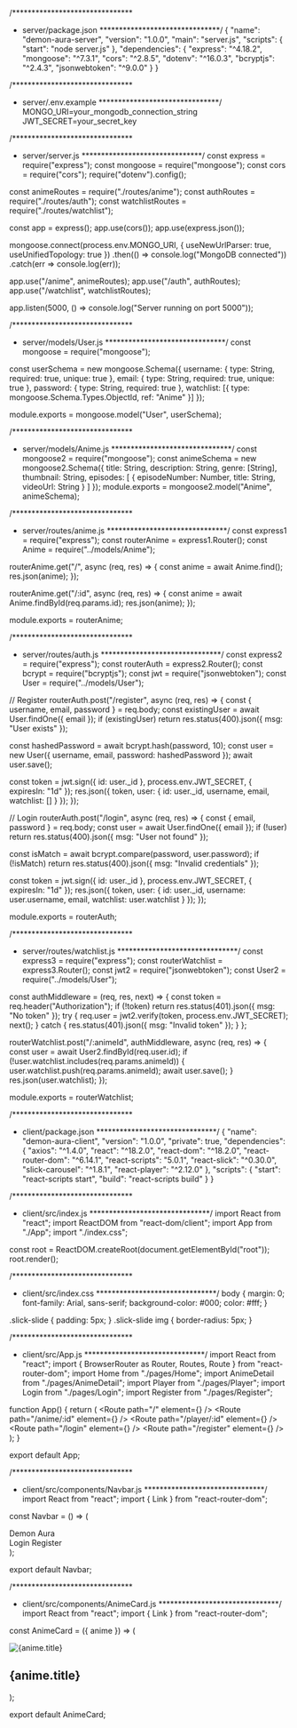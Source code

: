 /*******************************
 * server/package.json
 *******************************/
{
  "name": "demon-aura-server",
  "version": "1.0.0",
  "main": "server.js",
  "scripts": { "start": "node server.js" },
  "dependencies": {
    "express": "^4.18.2",
    "mongoose": "^7.3.1",
    "cors": "^2.8.5",
    "dotenv": "^16.0.3",
    "bcryptjs": "^2.4.3",
    "jsonwebtoken": "^9.0.0"
  }
}

/*******************************
 * server/.env.example
 *******************************/
MONGO_URI=your_mongodb_connection_string
JWT_SECRET=your_secret_key

/*******************************
 * server/server.js
 *******************************/
const express = require("express");
const mongoose = require("mongoose");
const cors = require("cors");
require("dotenv").config();

const animeRoutes = require("./routes/anime");
const authRoutes = require("./routes/auth");
const watchlistRoutes = require("./routes/watchlist");

const app = express();
app.use(cors());
app.use(express.json());

mongoose.connect(process.env.MONGO_URI, { useNewUrlParser: true, useUnifiedTopology: true })
  .then(() => console.log("MongoDB connected"))
  .catch(err => console.log(err));

app.use("/anime", animeRoutes);
app.use("/auth", authRoutes);
app.use("/watchlist", watchlistRoutes);

app.listen(5000, () => console.log("Server running on port 5000"));

/*******************************
 * server/models/User.js
 *******************************/
const mongoose = require("mongoose");

const userSchema = new mongoose.Schema({
  username: { type: String, required: true, unique: true },
  email: { type: String, required: true, unique: true },
  password: { type: String, required: true },
  watchlist: [{ type: mongoose.Schema.Types.ObjectId, ref: "Anime" }]
});

module.exports = mongoose.model("User", userSchema);

/*******************************
 * server/models/Anime.js
 *******************************/
const mongoose2 = require("mongoose");
const animeSchema = new mongoose2.Schema({
  title: String,
  description: String,
  genre: [String],
  thumbnail: String,
  episodes: [
    { episodeNumber: Number, title: String, videoUrl: String }
  ]
});
module.exports = mongoose2.model("Anime", animeSchema);

/*******************************
 * server/routes/anime.js
 *******************************/
const express1 = require("express");
const routerAnime = express1.Router();
const Anime = require("../models/Anime");

routerAnime.get("/", async (req, res) => {
  const anime = await Anime.find();
  res.json(anime);
});

routerAnime.get("/:id", async (req, res) => {
  const anime = await Anime.findById(req.params.id);
  res.json(anime);
});

module.exports = routerAnime;

/*******************************
 * server/routes/auth.js
 *******************************/
const express2 = require("express");
const routerAuth = express2.Router();
const bcrypt = require("bcryptjs");
const jwt = require("jsonwebtoken");
const User = require("../models/User");

// Register
routerAuth.post("/register", async (req, res) => {
  const { username, email, password } = req.body;
  const existingUser = await User.findOne({ email });
  if (existingUser) return res.status(400).json({ msg: "User exists" });

  const hashedPassword = await bcrypt.hash(password, 10);
  const user = new User({ username, email, password: hashedPassword });
  await user.save();

  const token = jwt.sign({ id: user._id }, process.env.JWT_SECRET, { expiresIn: "1d" });
  res.json({ token, user: { id: user._id, username, email, watchlist: [] } });
});

// Login
routerAuth.post("/login", async (req, res) => {
  const { email, password } = req.body;
  const user = await User.findOne({ email });
  if (!user) return res.status(400).json({ msg: "User not found" });

  const isMatch = await bcrypt.compare(password, user.password);
  if (!isMatch) return res.status(400).json({ msg: "Invalid credentials" });

  const token = jwt.sign({ id: user._id }, process.env.JWT_SECRET, { expiresIn: "1d" });
  res.json({ token, user: { id: user._id, username: user.username, email, watchlist: user.watchlist } });
});

module.exports = routerAuth;

/*******************************
 * server/routes/watchlist.js
 *******************************/
const express3 = require("express");
const routerWatchlist = express3.Router();
const jwt2 = require("jsonwebtoken");
const User2 = require("../models/User");

const authMiddleware = (req, res, next) => {
  const token = req.header("Authorization");
  if (!token) return res.status(401).json({ msg: "No token" });
  try {
    req.user = jwt2.verify(token, process.env.JWT_SECRET);
    next();
  } catch {
    res.status(401).json({ msg: "Invalid token" });
  }
};

routerWatchlist.post("/:animeId", authMiddleware, async (req, res) => {
  const user = await User2.findById(req.user.id);
  if (!user.watchlist.includes(req.params.animeId)) {
    user.watchlist.push(req.params.animeId);
    await user.save();
  }
  res.json(user.watchlist);
});

module.exports = routerWatchlist;

/*******************************
 * client/package.json
 *******************************/
{
  "name": "demon-aura-client",
  "version": "1.0.0",
  "private": true,
  "dependencies": {
    "axios": "^1.4.0",
    "react": "^18.2.0",
    "react-dom": "^18.2.0",
    "react-router-dom": "^6.14.1",
    "react-scripts": "5.0.1",
    "react-slick": "^0.30.0",
    "slick-carousel": "^1.8.1",
    "react-player": "^2.12.0"
  },
  "scripts": {
    "start": "react-scripts start",
    "build": "react-scripts build"
  }
}

/*******************************
 * client/src/index.js
 *******************************/
import React from "react";
import ReactDOM from "react-dom/client";
import App from "./App";
import "./index.css";

const root = ReactDOM.createRoot(document.getElementById("root"));
root.render(<App />);

/*******************************
 * client/src/index.css
 *******************************/
body {
  margin: 0;
  font-family: Arial, sans-serif;
  background-color: #000;
  color: #fff;
}

.slick-slide { padding: 5px; }
.slick-slide img { border-radius: 5px; }

/*******************************
 * client/src/App.js
 *******************************/
import React from "react";
import { BrowserRouter as Router, Routes, Route } from "react-router-dom";
import Home from "./pages/Home";
import AnimeDetail from "./pages/AnimeDetail";
import Player from "./pages/Player";
import Login from "./pages/Login";
import Register from "./pages/Register";

function App() {
  return (
    <Router>
      <Routes>
        <Route path="/" element={<Home />} />
        <Route path="/anime/:id" element={<AnimeDetail />} />
        <Route path="/player/:id" element={<Player />} />
        <Route path="/login" element={<Login />} />
        <Route path="/register" element={<Register />} />
      </Routes>
    </Router>
  );
}

export default App;

/*******************************
 * client/src/components/Navbar.js
 *******************************/
import React from "react";
import { Link } from "react-router-dom";

const Navbar = () => (
  <div className="bg-black text-white flex justify-between items-center p-4 fixed w-full z-50">
    <Link to="/" className="text-2xl font-bold">Demon Aura</Link>
    <div>
      <Link to="/login" className="mr-4 hover:text-red-500 transition">Login</Link>
      <Link to="/register" className="hover:text-red-500 transition">Register</Link>
    </div>
  </div>
);

export default Navbar;

/*******************************
 * client/src/components/AnimeCard.js
 *******************************/
import React from "react";
import { Link } from "react-router-dom";

const AnimeCard = ({ anime }) => (
  <Link to={`/anime/${anime._id}`}>
    <div className="bg-gray-900 rounded-lg overflow-hidden hover:scale-105 transition transform">
      <img src={anime.thumbnail} alt={anime.title} className="w-full h-48 object-cover"/>
      <div className="p-2">
        <h2 className="text-white font-bold">{anime.title}</h2>
      </div>
    </div>
  </Link>
);

export default AnimeCard;